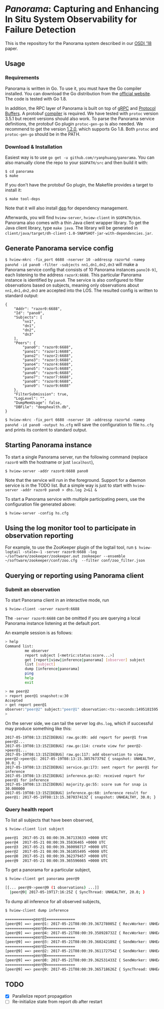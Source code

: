 # *Panorama*: Capturing and Enhancing In Situ System Observability for Failure Detection

This is the repository for the Panorama system described in our [OSDI '18](https://www.cs.jhu.edu/~huang/paper/panorama-osdi18.pdf) paper.

## Usage
### Requirements
Panorama is written in Go. To use it, you must have the Go compiler installed.
You can download the Go distribution from the [official website](https://golang.org/).
The code is tested with Go 1.8.

In addition, the RPC layer of Panorama is built on top of [gRPC](https://grpc.io)
and [Protocol Buffers](https://developers.google.com/protocol-buffers). A protobuf 
[compiler](https://github.com/protocolbuffers/protobuf/releases) is required. 
We have tested with `protoc` version 3.5.1 but recent versions should also work.
To parse the Panorama service definitions, the protobuf Go plugin `protoc-gen-go`
is also needed. We recommend to get the version [1.2.0](https://github.com/golang/protobuf/tree/v1.2.0), 
which supports Go 1.8. Both `protoc` and `protoc-gen-go` should be in the PATH.

### Download & Installation
Easiest way is to use `go get -u github.com/ryanphuang/panorama`. You can also
manually clone the repo to your `$GOPATH/src` and then build it with:
```
$ cd panorama
$ make
```

If you don't have the protobuf Go plugin, the Makefile provides a target to 
install it:
```
$ make tool-deps
```
Note that it will also install [dep](https://github.com/golang/dep) for 
dependency management.

Afterwards, you will find `hview-server`, `hview-client` in `$GOPATH/bin`.
Panorama also comes with a thin Java client wrapper library. To get the 
Java client library, type `make java`. The library will be generated
in `client/java/target/dh-client-1.0-SNAPSHOT-jar-with-dependencies.jar`.

## Generate Panorama service config

`$ hview-mkrc -fix_port 6688 -nserver 10 -addressp razor%d -namep pano%d -id pano0 -filter -subjects nn1,dn1,dn2,dn3`
will make a Panorama service config that consists of 10 Panorama instances `pano[0-9]`, each listening
to the address `razorX:6688`. This particular Panorama instance is identified by `pano0`.
The service is also configured to filter observations based on subjects, meaning only 
observations about `nn1,dn1,dn2,dn3` are accepted into the LOS. The resulted config is 
written to standard output:
```
{
    "Addr": "razor0:6688",
    "Id": "pano0",
    "Subjects": [
        "nn1",
        "dn1",
        "dn2",
        "dn3"
    ],
    "Peers": {
        "pano0": "razor0:6688",
        "pano1": "razor1:6688",
        "pano2": "razor2:6688",
        "pano3": "razor3:6688",
        "pano4": "razor4:6688",
        "pano5": "razor5:6688",
        "pano6": "razor6:6688",
        "pano7": "razor7:6688",
        "pano8": "razor8:6688",
        "pano9": "razor9:6688"
    },
    "FilterSubmission": true,
    "LogLevel": "",
    "DumpMemUsage": false,
    "DBFile": "deephealth.db",
}
```

`$ hview-mkrc -fix_port 6688 -nserver 10 -addressp razor%d -namep pano%d -id pano0 -output hs.cfg` will save the
configuration to file `hs.cfg` and prints its content to standard output.

## Starting Panorama instance

To start a single Panorama server, run the following command (replace `razor0` with
the hostname or just `localhost`),

`$ hview-server -addr razor0:6688 pano0`

Note that the service will run in the foreground. Support for a daemon service is in the TODO list. 
But a simple way is just to start with `hview-server -addr razor0 pano0 > dhs.log 2>&1 &`

To start a Panorama service with multiple participating peers, use the configuration
file generated above:

`$ hview-server -config hs.cfg`

## Using the log monitor tool to participate in observation reporting
For example, to use the ZooKeeper plugin of the logtail tool, run
`$ hview-logtail -stale=-1 -server razor0:6688 -log ~/software/zookeeper/zookeeper.out zookeeper --ensemble ~/software/zookeeper/conf/zoo.cfg  --filter conf/zoo_filter.json`

## Querying or reporting using Panorama client

### Submit an observation
To start Panorama client in an interactive mode, run

`$ hview-client -server razor0:6688`

The `-server razor0:6688` can be omitted if you are querying a local Panorama instance
listening at the default port.

An example session is as follows:

```bash
> help
Command list:
         me observer
         report subject [<metric:status:score...>]
         get [report|view|inference|panorama] [observer] subject 
         list [subject]
         dump [inference|panorama]
         ping
         help
         exit

> me peer@2
> report peer@1 snapshot:u:30
Accepted
> get report peer@1
observer:"peer@2" subject:"peer@1" observation:<ts:<seconds:1495181595 nanos:385767379 > metrics:<key:"snapshot" value:<name:"snapshot" value:<status:UNHEALTHY score:30 > > > >
>
```

On the server side, we can tail the server log `dhs.log`, which if successful may
produce something like this:

```
2017-05-19T08:13:15Z[DEBUG] raw.go:89: add report for peer@1 from peer@2...
2017-05-19T08:13:15Z[DEBUG] raw.go:114: create view for peer@2->peer@1...
2017-05-19T08:13:15Z[DEBUG] raw.go:117: add observation to view peer@2->peer@1: 2017-05-19T08:13:15.385767379Z { snapshot: UNHEALTHY, 30.0; }
2017-05-19T08:13:15Z[DEBUG] service.go:173: sent report for peer@1 for inference
2017-05-19T08:13:15Z[DEBUG] inference.go:82: received report for peer@1 for inference
2017-05-19T08:13:15Z[DEBUG] majority.go:55: score sum for snap is 30.000000
2017-05-19T08:13:15Z[DEBUG] inference.go:60: inference result for peer@1: 2017-05-19T08:13:15.387037413Z { snapshot: UNHEALTHY, 30.0; }
```

### Query health report

To list all subjects that have been observed,

```bash
$ hview-client list subject

peer@1  2017-05-21 08:00:39.367133633 +0000 UTC
peer@4  2017-05-21 08:00:39.35836465 +0000 UTC
peer@3  2017-05-21 08:00:39.360098717 +0000 UTC
peer@2  2017-05-21 08:00:39.361055495 +0000 UTC
peer@8  2017-05-21 08:00:39.362379457 +0000 UTC
peer@9  2017-05-21 08:00:39.365596665 +0000 UTC
```

To get a panorama for a particular subject,

```bash
$ hview-client get panorama peer@9

[[... peer@9->peer@9 (1 observations) ...]]
  |peer@9| 2017-05-19T17:16:25Z { SyncThread: UNHEALTHY, 20.0; }
```

To dump all inference for all observed subjects,

```bash
$ hview-client dump inference

=============peer@1=============
[peer@9] ==> peer@1: 2017-05-21T08:00:39.367278005Z { RecvWorker: UNHEALTHY, 20.0; }
=============peer@4=============
[peer@9] ==> peer@4: 2017-05-21T08:00:39.358928732Z { RecvWorker: UNHEALTHY, 20.0; }
=============peer@3=============
[peer@9] ==> peer@3: 2017-05-21T08:00:39.360242189Z { SendWorker: UNHEALTHY, 20.0; }
=============peer@2=============
[peer@9] ==> peer@2: 2017-05-21T08:00:39.361172754Z { SendWorker: UNHEALTHY, 20.0; }
=============peer@8=============
[peer@9] ==> peer@8: 2017-05-21T08:00:39.362531433Z { SendWorker: UNHEALTHY, 20.0; }
=============peer@9=============
[peer@9] ==> peer@9: 2017-05-21T08:00:39.365718626Z { SyncThread: UNHEALTHY, 20.0; }
```

## TODO

- [x] Parallelize report propagation
- [ ] Re-initialize state from report db after restart

